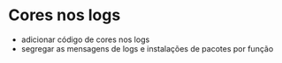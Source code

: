 # Cores nos logs
- adicionar código de cores nos logs
- segregar as mensagens de logs e instalações de pacotes por função
